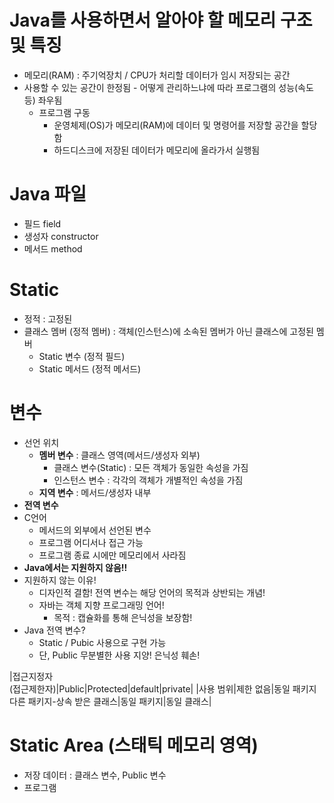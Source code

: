 # Java를 사용하면서 알아야 할 메모리 구조 및 특징
- 메모리(RAM) : 주기억장치 / CPU가 처리할 데이터가 임시 저장되는 공간
- 사용할 수 있는 공간이 한정됨 - 어떻게 관리하느냐에 따라 프로그램의 성능(속도 등) 좌우됨
  - 프로그램 구동
    - 운영체제(OS)가 메모리(RAM)에 데이터 및 명령어를 저장할 공간을 할당함
    - 하드디스크에 저장된 데이터가 메모리에 올라가서 실행됨

# Java 파일
- 필드 field
- 생성자 constructor
- 메서드 method 

# Static
- 정적 : 고정된
- 클래스 멤버 (정적 멤버) : 객체(인스턴스)에 소속된 멤버가 아닌 클래스에 고정된 멤버
  - Static 변수 (정적 필드)
  - Static 메서드 (정적 메서드)

# 변수
- 선언 위치
  - **멤버 변수** : 클래스 영역(메서드/생성자 외부)
    - 클래스 변수(Static) : 모든 객체가 동일한 속성을 가짐
    - 인스턴스 변수 : 각각의 객체가 개별적인 속성을 가짐
  - **지역 변수** : 메서드/생성자 내부
- **전역 변수**
- C언어
  - 메서드의 외부에서 선언된 변수
  - 프로그램 어디서나 접근 가능
  - 프로그램 종료 시에만 메모리에서 사라짐
- **Java에서는 지원하지 않음!!**
- 지원하지 않는 이유!
  - 디자인적 결함! 전역 변수는 해당 언어의 목적과 상반되는 개념!
  - 자바는 객체 지향 프로그래밍 언어!
    - 목적 : 캡슐화를 통해 은닉성을 보장함!
- Java 전역 변수?
  - Static / Pubic 사용으로 구현 가능
  - 단, Public 무분별한 사용 지양! 은닉성 훼손!
 
|접근지정자<br>(접근제한자)|Public|Protected|default|private|
|사용 범위|제한 없음|동일 패키지<br>다른 패키지-상속 받은 클래스|동일 패키지|동일 클래스|


# Static Area (스태틱 메모리 영역)
- 저장 데이터 : 클래스 변수, Public 변수
- 프로그램 
